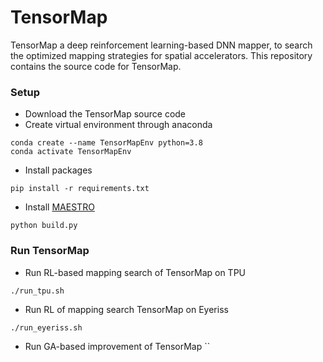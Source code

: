 # TensorMap

TensorMap a deep reinforcement learning-based DNN mapper, 
to search the optimized mapping strategies for spatial accelerators.
This repository contains the source code for TensorMap.

### Setup ###
* Download the TensorMap source code
* Create virtual environment through anaconda
```
conda create --name TensorMapEnv python=3.8
conda activate TensorMapEnv
```
* Install packages
   
```
pip install -r requirements.txt
```

* Install [MAESTRO](https://github.com/maestro-project/maestro.git)
```
python build.py
```

### Run TensorMap ###

* Run RL-based mapping search of TensorMap on TPU
```
./run_tpu.sh
```

* Run RL of mapping search TensorMap on Eyeriss
```
./run_eyeriss.sh
```

* Run GA-based improvement of TensorMap
``
